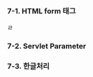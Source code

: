 ### 7-1. HTML form 태그
ㄹ

### 7-2. Servlet Parameter

### 7-3. 한글처리

<!--stackedit_data:
eyJoaXN0b3J5IjpbOTc1MDE5MTczLC0xNzQ0MzY2NjMwXX0=
-->